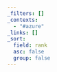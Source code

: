 ```yaml
---
_filters: []
_contexts:
  - "#azure"
_links: []
_sort:
  field: rank
  asc: false
  group: false
---
```

